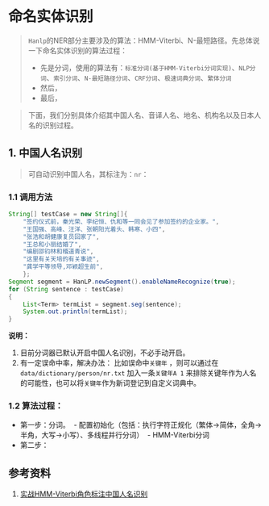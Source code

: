 # 命名实体识别
> `Hanlp`的NER部分主要涉及的算法：HMM-Viterbi、N-最短路径。先总体说一下命名实体识别的算法过程：
>- 先是分词，使用的算法有：`标准分词(基于HMM-Viterbi分词实现)`、`NLP分词`、`索引分词`、`N-最短路径分词`、`CRF分词`、`极速词典分词`、`繁体分词`
>- 然后，
>- 最后，

>下面，我们分别具体介绍其中国人名、音译人名、地名、机构名以及日本人名的识别过程。

## 1. 中国人名识别
> 可自动识别中国人名，其标注为：`nr`：

### 1.1 调用方法
```java
String[] testCase = new String[]{
    "签约仪式前，秦光荣、李纪恒、仇和等一同会见了参加签约的企业家。",
    "王国强、高峰、汪洋、张朝阳光着头、韩寒、小四",
    "张浩和胡健康复员回家了",
    "王总和小丽结婚了",
    "编剧邵钧林和稽道青说",
    "这里有关天培的有关事迹",
    "龚学平等领导,邓颖超生前",
    };
Segment segment = HanLP.newSegment().enableNameRecognize(true);
for (String sentence : testCase)
{
    List<Term> termList = segment.seg(sentence);
    System.out.println(termList);
}   
```
**说明：**
1. 目前分词器已默认开启中国人名识别，不必手动开启。
2. 有一定误命中率，解决办法： 比如误命中`关键年` ，则可以通过在 ```data/dictionary/person/nr.txt``` 加入一条`关键年A 1` 来排除关键年作为人名的可能性，也可以将`关键年`作为新词登记到自定义词典中。

### 1.2 算法过程：
- 第一步：分词。
  - 配置初始化（包括：执行字符正规化（繁体->简体，全角->半角，大写->小写）、多线程并行分词）
  - HMM-Viterbi分词
- 第二步：

## 参考资料
1. [实战HMM-Viterbi角色标注中国人名识别](http://www.hankcs.com/nlp/chinese-name-recognition-in-actual-hmm-viterbi-role-labeling.html)
